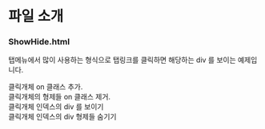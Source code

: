 # 파일 소개

### ShowHide.html

탭메뉴에서 많이 사용하는 형식으로 탭링크를 클릭하면 해당하는 div 를 보이는 예제입니다.

클릭개체 on 클래스 추가. 		
클릭개체의 형제들 on 클래스 제거. 		
클릭개체 인덱스의 div 를 보이기    
클릭개체 인덱스의 div 형제들 숨기기
